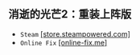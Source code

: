## 消逝的光芒2：重装上阵版
* `Steam` [[store.steampowered.com]](https://store.steampowered.com/app/534380/2/)
* `Online Fix` [[online-fix.me]](https://online-fix.me/games/shooter/17061-dying-light-2-stay-human-po-seti.html)